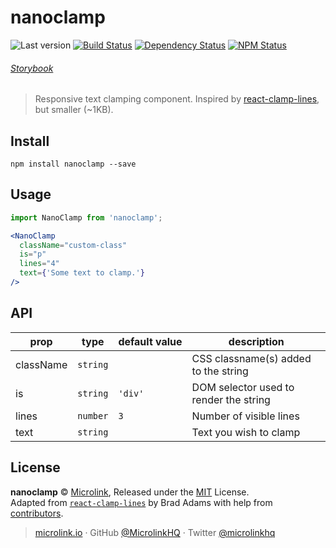 # nanoclamp

![Last version](https://img.shields.io/github/tag/microlinkhq/nanoclamp.svg?style=flat-square)
[![Build Status](https://img.shields.io/travis/microlinkhq/nanoclamp/master.svg?style=flat-square)](https://travis-ci.org/microlinkhq/nanoclamp)
[![Dependency Status](https://david-dm.org/microlinkhq/nanoclamp.svg?path=packages/metascraper&style=flat-square)](https://david-dm.org/microlinkhq/nanoclamp?path=packages/nanoclamp)
[![NPM Status](https://img.shields.io/npm/dm/nanoclamp.svg?style=flat-square)](https://www.npmjs.org/package/metascraper)

###### [Storybook](https://nanoclamp.netlify.com/)

> Responsive text clamping component. Inspired by [react-clamp-lines](https://github.com/zoltantothcom/react-clamp-lines), but smaller (~1KB).

## Install

```
npm install nanoclamp --save
```


## Usage
```jsx
import NanoClamp from 'nanoclamp';

<NanoClamp
  className="custom-class"
  is="p"
  lines="4"
  text={'Some text to clamp.'}
/>

```

## API

prop | type | default&#160;value | description |
-----|------|--------------------|-------------|
className | `string` |  | CSS classname(s) added to the string
is | `string` | `'div'` | DOM selector used to render the string
lines | `number` | `3` | Number of visible lines
text | `string` |  | Text you wish to clamp

## License

**nanoclamp** © [Microlink](https://microlink.io), Released under the [MIT](https://github.com/microlinkhq/nanoclamp/blob/master/LICENSE.md) License.<br>
Adapted from [`react-clamp-lines`](https://github.com/zoltantothcom/react-clamp-lines) by Brad Adams with help from [contributors](https://github.com/microlinkhq/nanoclamp/contributors).

> [microlink.io](https://microlink.io) · GitHub [@MicrolinkHQ](https://github.com/microlinkhq) · Twitter [@microlinkhq](https://twitter.com/microlinkhq)
